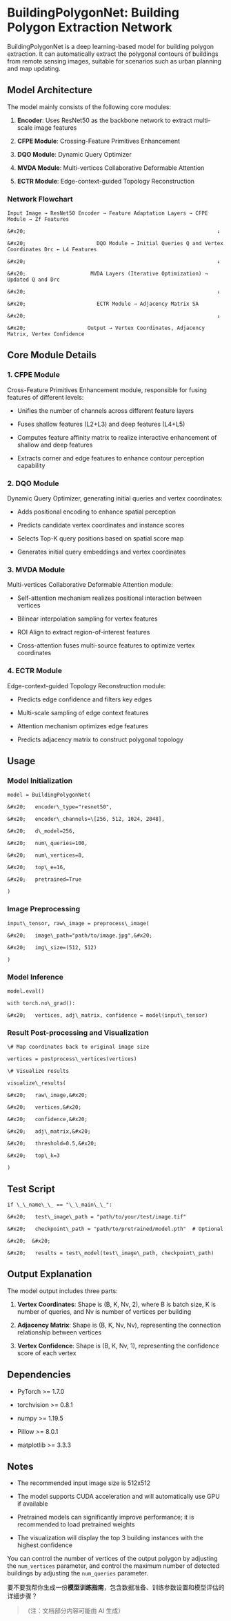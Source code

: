 # BuildingPolygonNet: Building Polygon Extraction Network

BuildingPolygonNet is a deep learning-based model for building polygon extraction. It can automatically extract the polygonal contours of buildings from remote sensing images, suitable for scenarios such as urban planning and map updating.

## Model Architecture

The model mainly consists of the following core modules:



1. **Encoder**: Uses ResNet50 as the backbone network to extract multi-scale image features

2. **CFPE Module**: Crossing-Feature Primitives Enhancement

3. **DQO Module**: Dynamic Query Optimizer

4. **MVDA Module**: Multi-vertices Collaborative Deformable Attention

5. **ECTR Module**: Edge-context-guided Topology Reconstruction

### Network Flowchart



```
Input Image → ResNet50 Encoder → Feature Adaptation Layers → CFPE Module → Zf Features

&#x20;                                                              ↓

&#x20;                       DQO Module → Initial Queries Q and Vertex Coordinates Drc ← L4 Features

&#x20;                                                              ↓

&#x20;                     MVDA Layers (Iterative Optimization) → Updated Q and Drc

&#x20;                                                              ↓

&#x20;                       ECTR Module → Adjacency Matrix SA

&#x20;                                                              ↓

&#x20;                    Output → Vertex Coordinates, Adjacency Matrix, Vertex Confidence
```

## Core Module Details

### 1. CFPE Module

Cross-Feature Primitives Enhancement module, responsible for fusing features of different levels:



* Unifies the number of channels across different feature layers

* Fuses shallow features (L2+L3) and deep features (L4+L5)

* Computes feature affinity matrix to realize interactive enhancement of shallow and deep features

* Extracts corner and edge features to enhance contour perception capability

### 2. DQO Module

Dynamic Query Optimizer, generating initial queries and vertex coordinates:



* Adds positional encoding to enhance spatial perception

* Predicts candidate vertex coordinates and instance scores

* Selects Top-K query positions based on spatial score map

* Generates initial query embeddings and vertex coordinates

### 3. MVDA Module

Multi-vertices Collaborative Deformable Attention module:



* Self-attention mechanism realizes positional interaction between vertices

* Bilinear interpolation sampling for vertex features

* ROI Align to extract region-of-interest features

* Cross-attention fuses multi-source features to optimize vertex coordinates

### 4. ECTR Module

Edge-context-guided Topology Reconstruction module:



* Predicts edge confidence and filters key edges

* Multi-scale sampling of edge context features

* Attention mechanism optimizes edge features

* Predicts adjacency matrix to construct polygonal topology

## Usage

### Model Initialization



```
model = BuildingPolygonNet(

&#x20;   encoder\_type="resnet50",

&#x20;   encoder\_channels=\[256, 512, 1024, 2048],

&#x20;   d\_model=256,

&#x20;   num\_queries=100,

&#x20;   num\_vertices=8,

&#x20;   top\_e=16,

&#x20;   pretrained=True

)
```

### Image Preprocessing



```
input\_tensor, raw\_image = preprocess\_image(

&#x20;   image\_path="path/to/image.jpg",&#x20;

&#x20;   img\_size=(512, 512)

)
```

### Model Inference



```
model.eval()

with torch.no\_grad():

&#x20;   vertices, adj\_matrix, confidence = model(input\_tensor)
```

### Result Post-processing and Visualization



```
\# Map coordinates back to original image size

vertices = postprocess\_vertices(vertices)

\# Visualize results

visualize\_results(

&#x20;   raw\_image,&#x20;

&#x20;   vertices,&#x20;

&#x20;   confidence,&#x20;

&#x20;   adj\_matrix,&#x20;

&#x20;   threshold=0.5,&#x20;

&#x20;   top\_k=3

)
```

## Test Script



```
if \_\_name\_\_ == "\_\_main\_\_":

&#x20;   test\_image\_path = "path/to/your/test/image.tif"

&#x20;   checkpoint\_path = "path/to/pretrained/model.pth"  # Optional

&#x20;  &#x20;

&#x20;   results = test\_model(test\_image\_path, checkpoint\_path)
```

## Output Explanation

The model output includes three parts:



1. **Vertex Coordinates**: Shape is (B, K, Nv, 2), where B is batch size, K is number of queries, and Nv is number of vertices per building

2. **Adjacency Matrix**: Shape is (B, K, Nv, Nv), representing the connection relationship between vertices

3. **Vertex Confidence**: Shape is (B, K, Nv, 1), representing the confidence score of each vertex

## Dependencies



* PyTorch >= 1.7.0

* torchvision >= 0.8.1

* numpy >= 1.19.5

* Pillow >= 8.0.1

* matplotlib >= 3.3.3

## Notes



* The recommended input image size is 512x512

* The model supports CUDA acceleration and will automatically use GPU if available

* Pretrained models can significantly improve performance; it is recommended to load pretrained weights

* The visualization will display the top 3 building instances with the highest confidence

You can control the number of vertices of the output polygon by adjusting the `num_vertices` parameter, and control the maximum number of detected buildings by adjusting the `num_queries` parameter.

要不要我帮你生成一份**模型训练指南**，包含数据准备、训练参数设置和模型评估的详细步骤？

> （注：文档部分内容可能由 AI 生成）